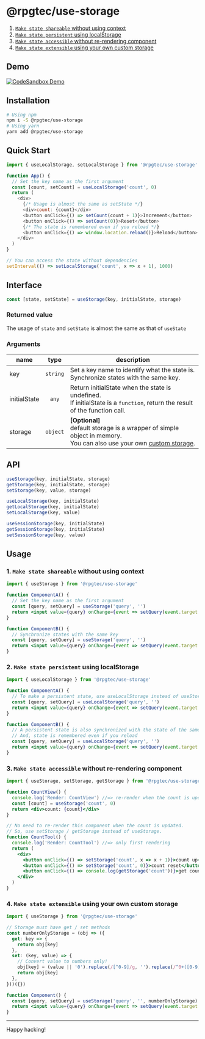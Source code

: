 # @rpgtec/use-storage
1. [`Make state shareable` without using context](#1-make-state-shareable-without-using-context)
4. [`Make state persistent` using localStorage](#2-make-state-persistent-using-localstorage)
2. [`Make state accessible` without re-rendering component](#3-make-state-accessible-without-re-rendering-component)
3. [`Make state extensible` using your own custom storage](#4-make-state-extensible-using-your-own-custom-storage)

## Demo

[![CodeSandbox Demo](https://codesandbox.io/static/img/play-codesandbox.svg)](https://codesandbox.io/s/github/rpgtec/use-storage/tree/main/examples/?file=/src/index.js)

## Installation

```sh
# Using npm
npm i -S @rpgtec/use-storage
# Using yarn
yarn add @rpgtec/use-storage
```

## Quick Start

``` js
import { useLocalStorage, setLocalStorage } from '@rpgtec/use-storage'

function App() {
  // Set the key name as the first argument
  const [count, setCount] = useLocalStorage('count', 0)
  return (
    <div>
      {/* Usage is almost the same as setState */}
      <div>count: {count}</div>
      <button onClick={() => setCount(count + 1)}>Increment</button>
      <button onClick={() => setCount(0)}>Reset</button>
      {/* The state is remembered even if you reload */}
      <button onClick={() => window.location.reload()}>Reload</button>
    </div>
  )
}

// You can access the state without dependencies
setInterval(() => setLocalStorage('count', x => x + 1), 1000)
```

## Interface

```js
const [state, setState] = useStorage(key, initialState, storage)
```

### Returned value

The usage of `state` and `setState` is almost the same as that of `useState`

### Arguments

| name         | type     | description |
| ------------ | :------: | ----------- |
| key          | `string` | Set a key name to identify what the state is.<br>Synchronize states with the same key. |
| initialState | `any`    | Return initialState when the state is undefined.<br>If initialState is a `function`, return the result of the function call. |
| storage      | `object` | **\[Optional\]**<br>default storage is a wrapper of simple object in memory.<br>You can also use your own [custom storage](#4-use-your-own-custom-storage-advanced-usage). |

## API

```js
useStorage(key, initialState, storage)
getStorage(key, initialState, storage)
setStorage(key, value, storage)
```
```js
useLocalStorage(key, initialState)
getLocalStorage(key, initialState)
setLocalStorage(key, value)
```
```js
useSessionStorage(key, initialState)
getSessionStorage(key, initialState)
setSessionStorage(key, value)
```

## Usage

### 1. `Make state shareable` without using context

```jsx
import { useStorage } from '@rpgtec/use-storage'

function ComponentA() {
  // Set the key name as the first argument
  const [query, setQuery] = useStorage('query', '')
  return <input value={query} onChange={event => setQuery(event.target.value)} />
}

function ComponentB() {
  // Synchronize states with the same key
  const [query, setQuery] = useStorage('query', '')
  return <input value={query} onChange={event => setQuery(event.target.value)} />
}
```

### 2. `Make state persistent` using localStorage

```jsx
import { useLocalStorage } from '@rpgtec/use-storage'

function ComponentA() {
  // To make a persistent state, use useLocalStorage instead of useStorage
  const [query, setQuery] = useLocalStorage('query', '')
  return <input value={query} onChange={event => setQuery(event.target.value)} />
}

function ComponentB() {
  // A persistent state is also synchronized with the state of the same key
  // And, state is remembered even if you reload
  const [query, setQuery] = useLocalStorage('query', '')
  return <input value={query} onChange={event => setQuery(event.target.value)} />
}
```

### 3. `Make state accessible` without re-rendering component

```jsx
import { useStorage, setStorage, getStorage } from '@rpgtec/use-storage'

function CountView() {
  console.log('Render: CountView') //=> re-render when the count is updated
  const [count] = useStorage('count', 0)
  return <div>count: {count}</div>
}

// No need to re-render this component when the count is updated.
// So, use setStorage / getStorage instead of useStorage.
function CountTool() {
  console.log('Render: CountTool') //=> only first rendering
  return (
    <div>
      <button onClick={() => setStorage('count', x => x + 1)}>count up</button>
      <button onClick={() => setStorage('count', 0)}>count reset</button>
      <button onClick={() => console.log(getStorage('count'))}>get count</button>
    </div>
  )
}
```

### 4. `Make state extensible` using your own custom storage

```jsx
import { useStorage } from '@rpgtec/use-storage'

// Storage must have get / set methods
const numberOnlyStorage = (obj => ({
  get: key => {
    return obj[key]
  },
  set: (key, value) => {
    // Convert value to numbers only!
    obj[key] = (value || '0').replace(/[^0-9]/g, '').replace(/^0+([0-9])/, '$1')
    return obj[key]
  },
}))({})

function Component() {
  const [query, setQuery] = useStorage('query', '', numberOnlyStorage)
  return <input value={query} onChange={event => setQuery(event.target.value)} />
}
```

---
Happy hacking!
